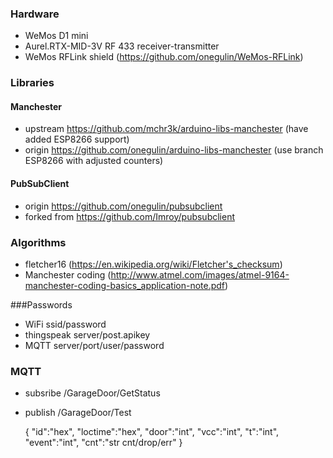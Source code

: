 
### Hardware
- WeMos D1 mini
- Aurel.RTX-MID-3V RF 433 receiver-transmitter
- WeMos RFLink shield (https://github.com/onegulin/WeMos-RFLink)

### Libraries
#### Manchester
- upstream https://github.com/mchr3k/arduino-libs-manchester (have added ESP8266 support)
- origin   https://github.com/onegulin/arduino-libs-manchester (use branch ESP8266 with adjusted counters)
#### PubSubClient
- origin   https://github.com/onegulin/pubsubclient
- forked from https://github.com/Imroy/pubsubclient

### Algorithms
- fletcher16 (https://en.wikipedia.org/wiki/Fletcher's_checksum)
- Manchester coding (http://www.atmel.com/images/atmel-9164-manchester-coding-basics_application-note.pdf)

###Passwords
- WiFi       ssid/password
- thingspeak server/post.apikey
- MQTT       server/port/user/password

### MQTT
- subsribe   /GarageDoor/GetStatus
- publish    /GarageDoor/Test

   { "id":"hex", "loctime":"hex", "door":"int", "vcc":"int", "t":"int", "event":"int", "cnt":"str cnt/drop/err" }
   
